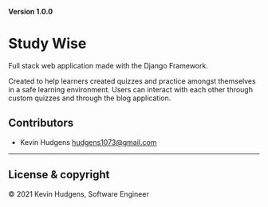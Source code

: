 **Version 1.0.0**

# Study Wise

Full stack web application made with the Django Framework.

Created to help learners created quizzes and practice amongst themselves in a safe learning environment. Users can interact with each other through custom quizzes and through the blog application.

## Contributors

- Kevin Hudgens <hudgens1073@gmail.com>

---
## License & copyright

© 2021 Kevin Hudgens, Software Engineer
